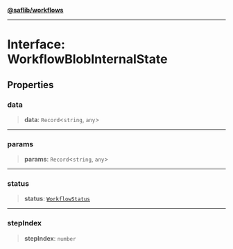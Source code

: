 [**@saflib/workflows**](../index.md)

***

# Interface: WorkflowBlobInternalState

## Properties

### data

> **data**: `Record`\<`string`, `any`\>

***

### params

> **params**: `Record`\<`string`, `any`\>

***

### status

> **status**: [`WorkflowStatus`](../type-aliases/WorkflowStatus.md)

***

### stepIndex

> **stepIndex**: `number`
